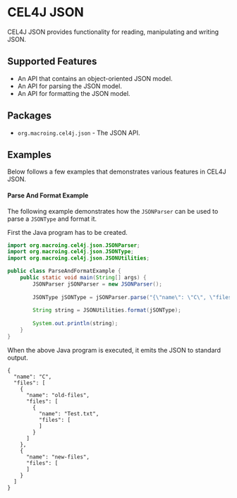 CEL4J JSON
==========
CEL4J JSON provides functionality for reading, manipulating and writing JSON.

Supported Features
------------------
* An API that contains an object-oriented JSON model.
* An API for parsing the JSON model.
* An API for formatting the JSON model.

Packages
--------
* `org.macroing.cel4j.json` - The JSON API.

Examples
--------
Below follows a few examples that demonstrates various features in CEL4J JSON.

#### Parse And Format Example
The following example demonstrates how the `JSONParser` can be used to parse a `JSONType` and format it.

First the Java program has to be created.

```java
import org.macroing.cel4j.json.JSONParser;
import org.macroing.cel4j.json.JSONType;
import org.macroing.cel4j.json.JSONUtilities;

public class ParseAndFormatExample {
    public static void main(String[] args) {
        JSONParser jSONParser = new JSONParser();
        
        JSONType jSONType = jSONParser.parse("{\"name\": \"C\", \"files\": [{\"name\": \"old-files\", \"files\": [{\"name\": \"Test.txt\", \"files\": []}]}, {\"name\": \"new-files\", \"files\": []}]}");
        
        String string = JSONUtilities.format(jSONType);
        
        System.out.println(string);
    }
}
```

When the above Java program is executed, it emits the JSON to standard output.

```
{
  "name": "C",
  "files": [
    {
      "name": "old-files",
      "files": [
        {
          "name": "Test.txt",
          "files": [
          ]
        }
      ]
    },
    {
      "name": "new-files",
      "files": [
      ]
    }
  ]
}
```